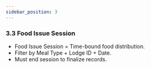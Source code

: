 ```yaml
---
sidebar_position: 3
---
```

### 3.3 Food Issue Session

- Food Issue Session = Time-bound food distribution.
- Filter by Meal Type + Lodge ID + Date.
- Must end session to finalize records.